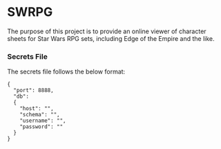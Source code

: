 # SWRPG
The purpose of this project is to provide an online viewer of character sheets for Star Wars RPG sets, including Edge of the Empire and the like.


### Secrets File
The secrets file follows the below format:
```
{
  "port": 8888,
  "db":
  {
    "host": "",
    "schema": "",
    "username": "",
    "password": ""
  }
}
```